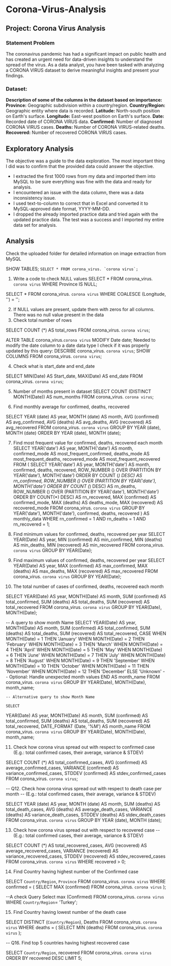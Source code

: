 # Corona-Virus-Analysis

## Project: Corona Virus Analysis

### Statement Problem

The coronavirus pandemic has had a significant impact on public health and has created an urgent
need for data-driven insights to understand the spread of the virus. As a data analyst, you have been
tasked with analyzing a CORONA VIRUS dataset to derive meaningful insights and present your findings.

### Dataset:
**Description of some of the columns in the dataset based on importance:**
**Province:** Geographic subdivision within a country/region.
**Country/Region:** Geographic entity where data is recorded.
**Latitude:** North-south position on Earth's surface.
**Longitude:** East-west position on Earth's surface.
**Date:** Recorded date of CORONA VIRUS data.
**Confirmed:** Number of diagnosed CORONA VIRUS cases.
**Deaths:** Number of CORONA VIRUS-related deaths.
**Recovered:** Number of recovered CORONA VIRUS cases.

## Exploratory Analysis

The objective was a guide to the data exploration. The most important thing I did was to confirm that the provided data could answer the objective.

 - I extracted the first 1000 rows from my data and imported them into MySQL to be sure everything was fine with the data and ready for analysis. 
 - I encountered an issue with the data column, there was a data inconsistency issue.
 - I used text-to-column to correct that in Excel and converted it to MySQL-approved date format, YYYY-MM-DD.
 - I dropped the already imported practice data and tried again with the updated practice data. The test was a success and I imported my entire data set for analysis.
   
## Analysis

Check the uploaded folder for detailed information on image extraction from MySQL

SHOW TABLES;
```SELECT * FROM corona_virus. `corona virus`;```

1.	Write a code to check NULL values
SELECT * FROM corona_virus. `corona virus`
WHERE Province IS NULL;

SELECT * FROM corona_virus. `corona virus`
WHERE COALESCE (Longitude, '') = '';
 
2.	If NULL values are present, update them with zeros for all columns. 
       There was no null value present in the data
3.	 Check total number of rows
 
 SELECT COUNT (*) AS total_rows
FROM corona_virus. `corona virus`;
 

ALTER TABLE corona_virus.`corona virus`
MODIFY Date date;
Needed to modify the date column to a date data type
I check if it was properly updated by this query: 
DESCRIBE corona_virus. `corona virus`;
SHOW COLUMNS FROM corona_virus. `corona virus`;
 
4.	 Check what is start_date and end_date

SELECT MIN(Date) AS Start_date, MAX(Date) AS end_date
FROM corona_virus. `corona virus`;
 

5.	Number of months present in dataset
SELECT COUNT (DISTINCT MONTH(Date)) AS num_months
FROM corona_virus. `corona virus`;
 
6.	Find monthly average for confirmed, deaths, recovered

SELECT YEAR (date) AS year,
       MONTH (date) AS month,
       AVG (confirmed) AS avg_confirmed,
       AVG (deaths) AS avg_deaths,
       AVG (recovered) AS avg_recovered
FROM corona_virus. `corona virus`
GROUP BY YEAR (date), MONTH (date)
ORDER BY YEAR (date), MONTH (date);

 
7.	 Find most frequent value for confirmed, deaths, recovered each month 
SELECT
  YEAR('date') AS year,
  MONTH('date') AS month,
  confirmed_mode AS most_frequent_confirmed,
  deaths_mode AS most_frequent_deaths,
  recovered_mode AS most_frequent_recovered
FROM (
  SELECT
    YEAR('date') AS year,
    MONTH('date') AS month,
    confirmed,
    deaths,
    recovered,
    ROW_NUMBER () OVER (PARTITION BY YEAR('date'), MONTH('date') ORDER BY COUNT (*) DESC) AS rn_confirmed,
    ROW_NUMBER () OVER (PARTITION BY YEAR('date'), MONTH('date') ORDER BY COUNT (*) DESC) AS rn_deaths,
    ROW_NUMBER () OVER (PARTITION BY YEAR('date'), MONTH('date') ORDER BY COUNT(*) DESC) AS rn_recovered,
    MAX (confirmed) AS confirmed_mode,
    MAX (deaths) AS deaths_mode,
    MAX (recovered) AS recovered_mode
  FROM
    corona_virus. `corona virus`
  GROUP BY
    YEAR('date'), MONTH('date'), confirmed, deaths, recovered
) AS monthly_data
WHERE
  rn_confirmed = 1 AND rn_deaths = 1 AND rn_recovered = 1;
 
8.	 Find minimum values for confirmed, deaths, recovered per year
SELECT 
    YEAR(Date) AS year,
    MIN (confirmed) AS min_confirmed,
    MIN (deaths) AS min_deaths,
    MIN (recovered) AS min_recovered
FROM 
    corona_virus. `corona virus`
GROUP BY 
    YEAR(Date);
 
    
9.	Find maximum values of confirmed, deaths, recovered per year
SELECT 
    YEAR(Date) AS year,
    MAX (confirmed) AS max_confirmed,
    MAX (deaths) AS max_deaths,
    MAX (recovered) AS max_recovered
FROM 
    corona_virus. `corona virus`
GROUP BY 
    YEAR(Date);
 
    
10.	The total number of cases of confirmed, deaths, recovered each month
    
   SELECT 
    YEAR(Date) AS year,
    MONTH(Date) AS month,
    SUM (confirmed) AS total_confirmed,
    SUM (deaths) AS total_deaths,
    SUM (recovered) AS total_recovered
FROM 
    corona_virus. `corona virus`
GROUP BY 
    YEAR(Date), MONTH(Date);
 

-- A query to show month Name
SELECT 
    YEAR(Date) AS year,
    MONTH(Date) AS month,
    SUM (confirmed) AS total_confirmed, 
    SUM (deaths) AS total_deaths, 
    SUM (recovered) AS total_recovered, 
    CASE 
        WHEN MONTH(Date) = 1 THEN 'January'
        WHEN MONTH(Date) = 2 THEN 'February'
        WHEN MONTH(Date) = 3 THEN 'March'
        WHEN MONTH(Date) = 4 THEN 'April'
        WHEN MONTH(Date) = 5 THEN 'May'
        WHEN MONTH(Date) = 6 THEN 'June'
        WHEN MONTH(Date) = 7 THEN 'July'
        WHEN MONTH(Date) = 8 THEN 'August'
        WHEN MONTH(Date) = 9 THEN 'September'
        WHEN MONTH(Date) = 10 THEN 'October'
        WHEN MONTH(Date) = 11 THEN 'November'
        WHEN MONTH(Date) = 12 THEN 'December'
        ELSE 'Unknown' -- Optional: Handle unexpected month values
    END AS month_name
FROM 
    corona_virus. `corona virus`
GROUP BY 
    YEAR(Date), MONTH(Date), month_name;
    
    -- Alternative query to show Month Name
    
    SELECT
  YEAR(Date) AS year,
  MONTH(Date) AS month,
  SUM (confirmed) AS total_confirmed,
  SUM (deaths) AS total_deaths,
  SUM (recovered) AS total_recovered,
  DATE_FORMAT (Date, '%M') AS month_name
FROM corona_virus. `corona virus`
GROUP BY YEAR(Date), MONTH(Date), month_name;

 
11. Check how corona virus spread out with respect to confirmed case
(E.g.: total confirmed cases, their average, variance & STDEV)
    
SELECT COUNT (*) AS total_confirmed_cases,
AVG (confirmed) AS average_confirmed_cases,
VARIANCE (confirmed) AS variance_confirmed_cases,
STDDEV (confirmed) AS stdev_confirmed_cases
FROM corona_virus. `corona virus`;
 
-- Q12. Check how corona virus spread out with respect to death case per month
-- (E.g.: total confirmed cases, their average, variance & STDEV)

SELECT YEAR (date) AS year,
       MONTH (date) AS month,
       SUM (deaths) AS total_death_cases,
       AVG (deaths) AS average_death_cases,
       VARIANCE (deaths) AS variance_death_cases,
       STDDEV (deaths) AS stdev_death_cases
FROM corona_virus. `corona virus`
GROUP BY YEAR (date), MONTH (date);
 

13. Check how corona virus spread out with respect to recovered case
-- (E.g.: total confirmed cases, their average, variance & STDEV)

SELECT COUNT (*) AS total_recovered_cases,
AVG (recovered) AS average_recovered_cases,
VARIANCE (recovered) AS variance_recovered_cases,
STDDEV (recovered) AS stdev_recovered_cases
FROM corona_virus. `corona virus`
WHERE recovered > 0;
 
14. Find Country having highest number of the Confirmed case

SELECT `Country/Region`, `Province`
FROM corona_virus. `corona virus`
WHERE confirmed = (
    SELECT MAX (confirmed)
    FROM corona_virus. `corona virus`
);
 
--A check Query 
Select max (Confirmed) FROM corona_virus. `corona virus`
WHERE `Country/Region`= 'Turkey';
 
15. Find Country having lowest number of the death case

SELECT DISTINCT (`Country/Region`), Deaths
FROM corona_virus. `corona virus`
WHERE deaths = (
    SELECT MIN (deaths)
    FROM corona_virus. `corona virus`
);
     
-- Q16. Find top 5 countries having highest recovered case

SELECT `Country/Region`, recovered
FROM corona_virus. `corona virus`
ORDER BY recovered DESC
LIMIT 5;
 

